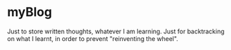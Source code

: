 # myBlog
Just to store written thoughts, whatever I am learning. Just for backtracking on what I learnt, in order to prevent "reinventing the wheel".
